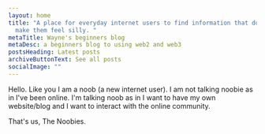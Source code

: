 ```yaml
---
layout: home
title: "A place for everyday internet users to find information that does not
  make them feel silly. "
metaTitle: Wayne's beginners blog
metaDesc: a beginners blog to using web2 and web3
postsHeading: Latest posts
archiveButtonText: See all posts
socialImage: ""
---
```

Hello. Like you I am a noob (a new internet user). I am not talking noobie as in I've been online. I'm talking noob as in I want to have my own website/blog and I want to interact with the online community.  



That's us, The Noobies.